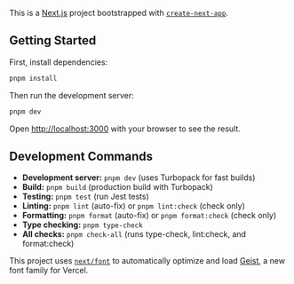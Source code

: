 This is a [Next.js](https://nextjs.org) project bootstrapped with [
`create-next-app`](https://nextjs.org/docs/app/api-reference/cli/create-next-app).

## Getting Started

First, install dependencies:

```bash
pnpm install
```

Then run the development server:

```bash
pnpm dev
```

Open [http://localhost:3000](http://localhost:3000) with your browser to see the result.

## Development Commands

- **Development server:** `pnpm dev` (uses Turbopack for fast builds)
- **Build:** `pnpm build` (production build with Turbopack)
- **Testing:** `pnpm test` (run Jest tests)
- **Linting:** `pnpm lint` (auto-fix) or `pnpm lint:check` (check only)
- **Formatting:** `pnpm format` (auto-fix) or `pnpm format:check` (check only)
- **Type checking:** `pnpm type-check`
- **All checks:** `pnpm check-all` (runs type-check, lint:check, and format:check)

This project uses [`next/font`](https://nextjs.org/docs/app/building-your-application/optimizing/fonts) to automatically
optimize and load [Geist](https://vercel.com/font), a new font family for Vercel.
